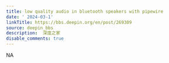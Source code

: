 ```yaml
---
title: low quality audio in bluetooth speakers with pipewire
date: ' 2024-03-1'
linkTitle: https://bbs.deepin.org/en/post/269309
source: deepin_bbs
description:  深度之家 
disable_comments: true
---
```

NA
